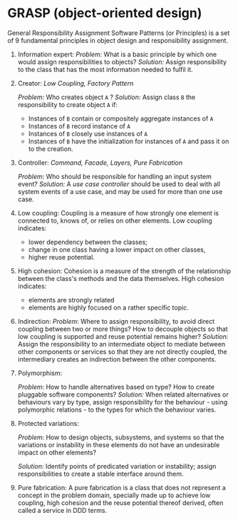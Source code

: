 # GRASP (object-oriented design)

General Responsibility Assignment Software Patterns (or Principles) is a set of 9 fundamental principles in object design and responsibility assignment.

1. Information expert: 
   *Problem:* What is a basic principle by which one would assign responsibilities to objects?
   *Solution:* Assign responsibility to the class that has the most information needed to fulfil it.

2. Creator: *Low Coupling, Factory Pattern*

   *Problem:* Who creates object `A` ?
   *Solution:* Assign class `B` the responsibility to create object `A` if:

   - Instances of `B` contain or compositely aggregate instances of `A`
   - Instances of `B` record instance of `A`
   - Instances of `B` closely use instances of `A`
   - Instances of `B`  have the initialization for instances of `A` and pass it on to the creation.

3. Controller: *Command, Facade, Layers, Pure Fabrication*

   *Problem:* Who should be responsible for handling an input system event?
   *Solution:* A *use case controller* should be used to deal with all system events of a use case, and may be used for more than one use case.

4. Low coupling: Coupling is a measure of how strongly one element is connected to, knows of, or relies on other elements. 
   Low coupling indicates:

   - lower dependency between the classes;
   - change in one class having a lower impact on other classes,
   - higher reuse potential.

5. High cohesion: Cohesion is a measure of the strength of the relationship between the class's methods and the data themselves.
   High cohesion indicates:

   - elements are strongly related
   - elements are highly focused on a rather specific topic.

6. Indirection:
   *Problem*: Where to assign responsibility, to avoid direct coupling between two or more things? How to decouple objects so that low coupling is supported and reuse potential remains higher?
   *Solution:* Assign the responsibility to an intermediate object to mediate between other components or services so that they are not directly coupled, the intermediary creates an indirection between the other components.

7. Polymorphism: 

   *Problem*: How to handle alternatives based on type? How to create pluggable software components? 
   *Solution:* When related alternatives or behaviours vary by type, assign responsibility for the behaviour - using polymorphic relations - to the types for which the behaviour varies.

8. Protected variations:

   *Problem*: How to design objects, subsystems, and systems so that the variations or instability in these elements do not have an undesirable impact on other elements?

   *Solution:* Identify points of predicated variation or instability; assign responsibilities to create a stable interface around them.

9. Pure fabrication:
   A pure fabrication is a class that does not represent a concept in the problem domain, specially made up to achieve low coupling, high cohesion and the reuse potential thereof derived, often called a service in DDD terms.